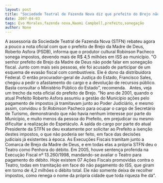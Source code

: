 ```yaml
---
layout: post
title: "Sociedade Teatral de Fazenda Nova diz que prefeito do Brejo não tem moral para falar em sonegação"
date: 2007-04-03
tags: Evo Morales,fazenda nova,Naomi Campbell,prefeito,sonegação
author: None
---
```


A assessoria da Sociedade Teatral de Fazenda Nova (STFN) rebateu agora a pouco a nota oficial com que o prefeito de Brejo da Madre de Deus, Roberto Asfora (PSDB), informa que o produtor cultural Robinson Pacheco sonega impostos, devendo mais de R$ 4,5 milhões em ISS ao município.
\"O senhor prefeito de Brejo da Madre de Deus não pode falar em sonegação fiscal. Junto com mais seis pessoas, ele foi acusado de participar de um esquema de evasão fiscal com combustíveis. Ele é dono da distribuidora Federal. O então procurador-geral de Justiça do Estado, Francisco Sales, chegou a pedir o afastamento do cargo e a devolução de recursos público. Basta consultar o Ministério Público do Estado\", recomenda.
&nbsp;
Antes, veja um trecho da nota oficial do prefeito de Brejo.
\"No ano de 2001, quando o atual Prefeito Roberto Asfora assumiu a gestão do Município ações pelo pagamento de impostos já tramitavam junto ao Poder Judiciário, e mesmo assim, convidou o Sr.Robinson Pacheco para ocupar o cargo de Secretário de Turismo, demonstrando que não havia nenhum interesse por parte do Município, e muito menos da pessoa do Prefeito, em prejudicar ou mesmo dificultar a realização do Espetáculo. 
A saída do cargo por parte do atual Presidente da STFN se deu exatamente por solicitar ao Prefeito a isenção destes impostos, o que não poderia ser feito, em face das decisões judiciais já existentes à época.
As Execuções Fiscais tramitam junto a Comarca de Brejo da Madre de Deus, e em todas elas a própria STFN deu o Teatro como Penhora do débito. Em 2005, houve sentença proferida na Execução Fiscal nº 13.260/1998, mandando-se avaliar o Teatro para pagamento do débito.
Hoje existem 07 Ações Fiscais promovidas contra o Teatro, todas em tramitação em face do não pagamento do ISS, que giram em torno de 4,2 milhões o débito total.
Ele não somente deixa de recolher impostos, como renega o nome da própria cidade que toda riqueza lhe dá\". 